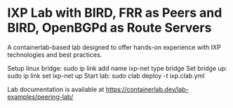 # IXP Lab with BIRD, FRR as Peers and BIRD, OpenBGPd as Route Servers

A containerlab-based lab designed to offer hands-on experience with IXP technologies and best practices.

Setup linux bridge: sudo ip link add name ixp-net type bridge
Set bridge up: sudo ip link set ixp-net up
Start lab: sudo clab deploy -t ixp.clab.yml

Lab documentation is available at <https://containerlab.dev/lab-examples/peering-lab/>
